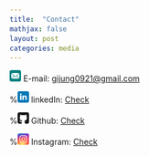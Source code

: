 ```yaml
---
title:  "Contact"
mathjax: false
layout: post
categories: media
---
```


<img src="/assets/email.svg" width="20" height="20">    E-mail: <gijung0921@gmail.com> 

<!-- <img src="/assets/phone.svg" width="20" height="20">    Phone: 954-371-7064 -->

%<img src="/assets/linkedin.svg" width="20" height="20">   linkedIn: [Check](https://www.linkedin.com/in/gijung-lee-641027222/)

%<img src="/assets/github.svg" width="20" height="20">   Github: [Check](https://github.com/GijungLee/)

%<img src="/assets/instagram.svg" width="20" height="20">    Instagram: [Check](https://www.instagram.com/gijung0921/)

